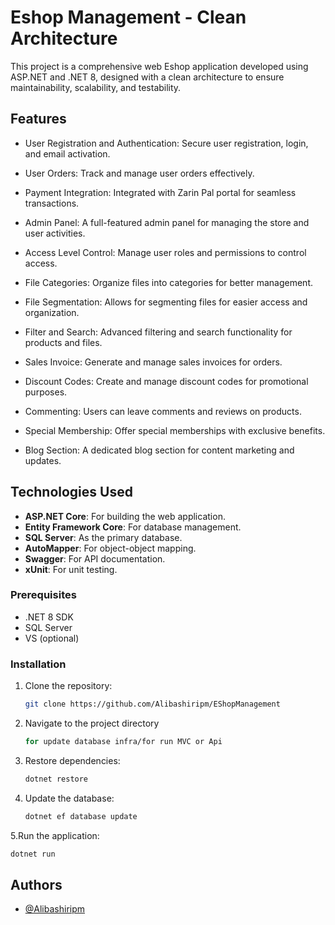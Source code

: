 
# Eshop Management - Clean Architecture

This project is a comprehensive web Eshop application developed using ASP.NET and .NET 8, designed with a clean architecture to ensure maintainability, scalability, and testability.

## Features

- User Registration and Authentication: Secure user registration, login, and email activation.
  
-  User Orders: Track and manage user orders effectively.

-  Payment Integration: Integrated with Zarin Pal portal for seamless transactions.

-  Admin Panel: A full-featured admin panel for managing the store and user activities.

-  Access Level Control: Manage user roles and permissions to control access.

-  File Categories: Organize files into categories for better management.

-  File Segmentation: Allows for segmenting files for easier access and organization.

-  Filter and Search: Advanced filtering and search functionality for products and files.

-  Sales Invoice: Generate and manage sales invoices for orders.

-  Discount Codes: Create and manage discount codes for promotional purposes.

-  Commenting: Users can leave comments and reviews on products.

-  Special Membership: Offer special memberships with exclusive benefits.
-  Blog Section: A dedicated blog section for content marketing and updates.


## Technologies Used
 
- **ASP.NET Core**: For building the web application.
- **Entity Framework Core**: For database management.
- **SQL Server**: As the primary database.
- **AutoMapper**: For object-object mapping.
- **Swagger**: For API documentation.
- **xUnit**: For unit testing.
 
### Prerequisites

- .NET 8 SDK
- SQL Server
- VS (optional)

### Installation

1. Clone the repository:
   ```bash
   git clone https://github.com/Alibashiripm/EShopManagement
2. Navigate to the project directory  
   ```bash
   for update database infra/for run MVC or Api
3. Restore dependencies:
   ```bash
   dotnet restore
4. Update the database:
   ```bash
   dotnet ef database update
5.Run the application:
   ```bash
   dotnet run
 ```
## Authors

- [@Alibashiripm](https://github.com/Alibashiripm)

